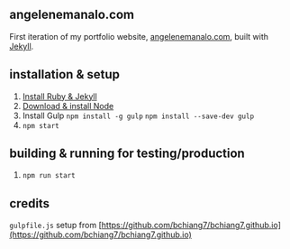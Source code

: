 ## angelenemanalo.com
First iteration of my portfolio website, [angelenemanalo.com](https://angelenemanalo.com), built with [Jekyll](https://jekyllrb.com/).

## installation & setup
1. [Install Ruby & Jekyll](https://jekyllrb.com/docs/installation/)
2. [Download & install Node](https://nodejs.org/en/)
3. Install Gulp
`npm install -g gulp`
`npm install --save-dev gulp`
4. `npm start`

## building & running for testing/production
1. `npm run start`

## credits
`gulpfile.js` setup from [https://github.com/bchiang7/bchiang7.github.io](https://github.com/bchiang7/bchiang7.github.io)
